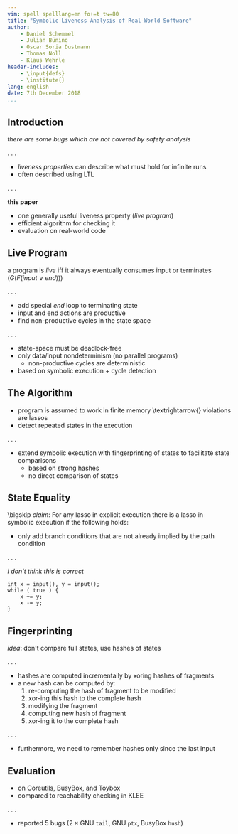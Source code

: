 ```yaml
---
vim: spell spelllang=en fo+=t tw=80
title: "Symbolic Liveness Analysis of Real-World Software"
author:
    - Daniel Schemmel
    - Julian Büning
    - Oscar Soria Dustmann
    - Thomas Noll
    - Klaus Wehrle
header-includes:
    - \input{defs}
    - \institute{}
lang: english
date: 7th December 2018
...
```


## Introduction

*there are some bugs which are not covered by safety analysis*

. . .

- *liveness properties* can describe what must hold for infinite runs
- often described using LTL

. . .

**this paper**

- one generally useful liveness property (*live program*)
- efficient algorithm for checking it
- evaluation on real-world code

## Live Program

a program is *live* iff it always eventually consumes input or terminates
($G(F(\textit{input} \lor \textit{end}))$)

. . .

- add special *end* loop to terminating state
- input and end actions are productive
- find non-productive cycles in the state space

. . .

- state-space must be deadlock-free
- only data/input nondeterminism (no parallel programs)
    - non-productive cycles are deterministic
- based on symbolic execution + cycle detection

## The Algorithm

- program is assumed to work in finite memory \textrightarrow{} violations are
  lassos
- detect repeated states in the execution

. . .

- extend symbolic execution with fingerprinting of states to facilitate state
  comparisons
  - based on strong hashes
  - no direct comparison of states

## State Equality

\bigskip
*claim*: For any lasso in explicit execution there is a lasso in symbolic
execution if the following holds:

- only add branch conditions that are not already implied by the path
  condition

. . .

*I don't think this is correct*

```{.c}
int x = input(), y = input();
while ( true ) {
    x += y;
    x -= y;
}

```

## Fingerprinting

*idea*: don't compare full states, use hashes of states

. . .

- hashes are computed incrementally by xoring hashes of fragments
- a new hash can be computed by:
    1. re-computing the hash of fragment to be modified
    2. xor-ing this hash to the complete hash
    3. modifying the fragment
    4. computing new hash of fragment
    5. xor-ing it to the complete hash

. . .

- furthermore, we need to remember hashes only since the last input

## Evaluation

- on Coreutils, BusyBox, and Toybox
- compared to reachability checking in KLEE

. . .

- reported 5 bugs ($2 \times \text{GNU}$ `tail`, GNU `ptx`, BusyBox `hush`)
